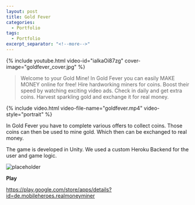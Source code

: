 ```yaml
---
layout: post
title: Gold Fever
categories:
  - Portfolio
tags:
  - Portfolio
excerpt_separator: "<!--more-->"
---
```


{% include youtube.html video-id="ialkaOi87zg" cover-image="goldfever_cover.jpg" %}

> Welcome to your Gold Mine! In Gold Fever you can easily MAKE MONEY online for free! Hire hardworking miners for coins. Boost their speed by watching exciting video ads. Check in daily and get extra coins. Harvest sparkling gold and exchange it for real money.

{% include video.html video-file-name="goldfever.mp4" video-style="portrait" %}

In Gold Fever you have to complete various offers to collect coins. Those coins can then be used to mine gold. Which then can be exchanged to real money.

The game is developed in Unity. We used a custom Heroku Backend for the user and game logic. 

![placeholder]({{site.baseurl}}/assets/images/goldfever_wallpaper.jpg)

**Play**

<https://play.google.com/store/apps/details?id=de.mobileheroes.realmoneyminer>